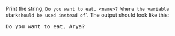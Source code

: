 
Print the string, `Do you want to eat, <name>? Where the variable `stark` should be used instead of `<name>`. The output should look like this:

<pre class='hexlet-basics-output'>
Do you want to eat, Arya?
</pre>
